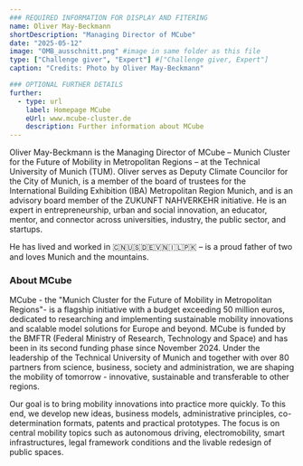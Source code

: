 ```yaml
---
### REQUIRED INFORMATION FOR DISPLAY AND FITERING
name: Oliver May-Beckmann
shortDescription: "Managing Director of MCube"
date: "2025-05-12"
image: "OMB_ausschnitt.png" #image in same folder as this file
type: ["Challenge giver", "Expert"] #["Challenge giver, Expert"]
caption: "Credits: Photo by Oliver May-Beckmann"

### OPTIONAL FURTHER DETAILS
further:
  - type: url
    label: Homepage MCube
    eUrl: www.mcube-cluster.de
    description: Further information about MCube
---
```


Oliver May-Beckmann is the Managing Director of MCube – Munich Cluster for the Future of Mobility in Metropolitan Regions – at the Technical University of Munich (TUM). Oliver serves as Deputy Climate Councilor for the City of Munich, is a member of the board of trustees for the International Building Exhibition (IBA) Metropolitan Region Munich, and is an advisory board member of the ZUKUNFT NAHVERKEHR initiative. He is an expert in entrepreneurship, urban and social innovation, an educator, mentor, and connector across universities, industry, the public sector, and startups.

He has lived and worked in 🇨🇳🇺🇸🇩🇪🇻🇳🇮🇱🇵🇰 – is a proud father of two and loves Munich and the mountains.

### About MCube

MCube - the "Munich Cluster for the Future of Mobility in Metropolitan Regions"- is a flagship initiative with a budget exceeding 50 million euros, dedicated to researching and implementing sustainable mobility innovations and scalable model solutions for Europe and beyond. MCube is funded by the BMFTR (Federal Ministry of Research, Technology and Space) and has been in its second funding phase since November 2024. Under the leadership of the Technical University of Munich and together with over 80 partners from science, business, society and administration, we are shaping the mobility of tomorrow - innovative, sustainable and transferable to other regions.

Our goal is to bring mobility innovations into practice more quickly. To this end, we develop new ideas, business models, administrative principles, co-determination formats, patents and practical prototypes. The focus is on central mobility topics such as autonomous driving, electromobility, smart infrastructures, legal framework conditions and the livable redesign of public spaces.